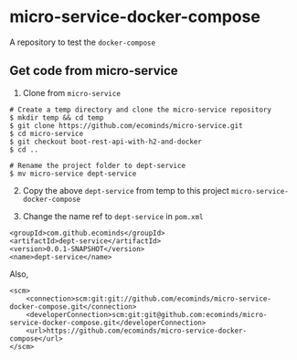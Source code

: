 # micro-service-docker-compose
A repository to test the `docker-compose`

## Get code from micro-service
1. Clone from `micro-service`
```
# Create a temp directory and clone the micro-service repository
$ mkdir temp && cd temp
$ git clone https://github.com/ecominds/micro-service.git
$ cd micro-service
$ git checkout boot-rest-api-with-h2-and-docker
$ cd ..

# Rename the project folder to dept-service
$ mv micro-service dept-service
```

2. Copy the above `dept-service` from temp to this project `micro-service-docker-compose`

3. Change the name ref to `dept-service` in `pom.xml`
```
<groupId>com.github.ecominds</groupId>
<artifactId>dept-service</artifactId>
<version>0.0.1-SNAPSHOT</version>
<name>dept-service</name>
```
Also,
```
<scm>
	<connection>scm:git:git://github.com/ecominds/micro-service-docker-compose.git</connection>
	<developerConnection>scm:git:git@github.com:ecominds/micro-service-docker-compose.git</developerConnection>
	<url>https://github.com/ecominds/micro-service-docker-compose</url>
</scm>
```
